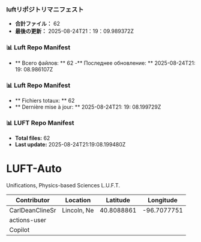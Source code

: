 <!-- LUFT_MANIFEST_JA START -->
### luftリポジトリマニフェスト

-  **合計ファイル：** 62
-  **最後の更新：** 2025-08-24T21：19：09.989372Z
<!-- LUFT_MANIFEST_JA END -->

<!-- LUFT_MANIFEST_RU START -->
### 📊 Luft Repo Manifest

- ** Всего файлов: ** 62
-** Последнее обновление: ** 2025-08-24T21: 19: 08.986107Z
<!-- LUFT_MANIFEST_RU END -->

<!-- LUFT_MANIFEST_FR START -->
### 📊 Luft Repo Manifest

- ** Fichiers totaux: ** 62
- ** Dernière mise à jour: ** 2025-08-24T21: 19: 08.199729Z
<!-- LUFT_MANIFEST_FR END -->

<!-- LUFT_MANIFEST_EN START -->
### 📊 LUFT Repo Manifest

- **Total files:** 62
- **Last update:** 2025-08-24T21:19:08.199480Z

<!-- LUFT_MANIFEST_EN END -->

# LUFT-Auto
Unifications, Physics-based Sciences L.U.F.T.

<!-- LUFT_CONTRIBUTOR_MAP START -->
| Contributor | Location | Latitude | Longitude |
|-------------|----------|----------|-----------|
| CarlDeanClineSr | Lincoln, Ne | 40.8088861 | -96.7077751 |
| actions-user |  |  |  |
| Copilot |  |  |  |

<!-- LUFT_CONTRIBUTOR_MAP END -->
